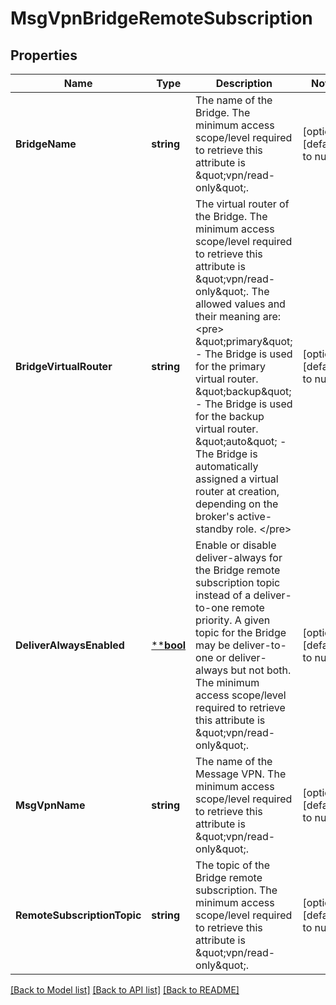 # MsgVpnBridgeRemoteSubscription

## Properties
Name | Type | Description | Notes
------------ | ------------- | ------------- | -------------
**BridgeName** | **string** | The name of the Bridge.  The minimum access scope/level required to retrieve this attribute is \&quot;vpn/read-only\&quot;. | [optional] [default to null]
**BridgeVirtualRouter** | **string** | The virtual router of the Bridge.  The minimum access scope/level required to retrieve this attribute is \&quot;vpn/read-only\&quot;. The allowed values and their meaning are:  &lt;pre&gt; \&quot;primary\&quot; - The Bridge is used for the primary virtual router. \&quot;backup\&quot; - The Bridge is used for the backup virtual router. \&quot;auto\&quot; - The Bridge is automatically assigned a virtual router at creation, depending on the broker&#x27;s active-standby role. &lt;/pre&gt;  | [optional] [default to null]
**DeliverAlwaysEnabled** | [****bool**](*bool.md) | Enable or disable deliver-always for the Bridge remote subscription topic instead of a deliver-to-one remote priority. A given topic for the Bridge may be deliver-to-one or deliver-always but not both.  The minimum access scope/level required to retrieve this attribute is \&quot;vpn/read-only\&quot;. | [optional] [default to null]
**MsgVpnName** | **string** | The name of the Message VPN.  The minimum access scope/level required to retrieve this attribute is \&quot;vpn/read-only\&quot;. | [optional] [default to null]
**RemoteSubscriptionTopic** | **string** | The topic of the Bridge remote subscription.  The minimum access scope/level required to retrieve this attribute is \&quot;vpn/read-only\&quot;. | [optional] [default to null]

[[Back to Model list]](../README.md#documentation-for-models) [[Back to API list]](../README.md#documentation-for-api-endpoints) [[Back to README]](../README.md)

